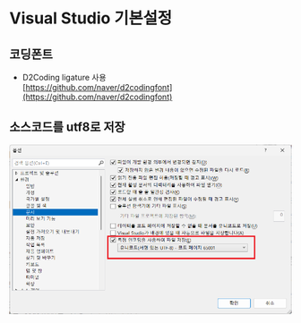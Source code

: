 ﻿# Visual Studio 기본설정

## 코딩폰트
- D2Coding ligature 사용  
  [https://github.com/naver/d2codingfont](https://github.com/naver/d2codingfont)


## 소스코드를 utf8로 저장

![](base-config-utf8.png)

